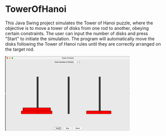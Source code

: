# TowerOfHanoi
This Java Swing project simulates the Tower of Hanoi puzzle, where the objective is to move a tower of disks from one rod to another, obeying certain constraints. The user can input the number of disks and press "Start" to initiate the simulation. The program will automatically move the disks following the Tower of Hanoi rules until they are correctly arranged on the target rod.

  ![Alt Text](res/TOH_Demo.gif)
